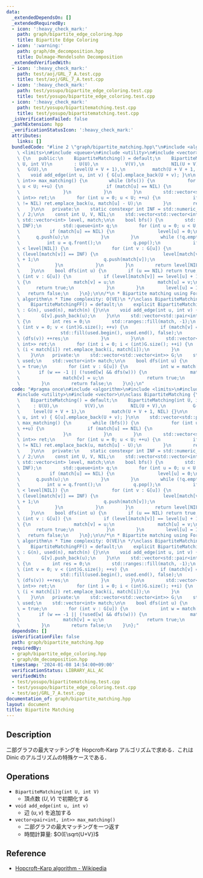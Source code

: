 ```yaml
---
data:
  _extendedDependsOn: []
  _extendedRequiredBy:
  - icon: ':heavy_check_mark:'
    path: graph/bipartite_edge_coloring.hpp
    title: Bipartite Edge Coloring
  - icon: ':warning:'
    path: graph/dm_decomposition.hpp
    title: Dulmage-Mendelsohn Decomposition
  _extendedVerifiedWith:
  - icon: ':heavy_check_mark:'
    path: test/aoj/GRL_7_A.test.cpp
    title: test/aoj/GRL_7_A.test.cpp
  - icon: ':heavy_check_mark:'
    path: test/yosupo/bipartite_edge_coloring.test.cpp
    title: test/yosupo/bipartite_edge_coloring.test.cpp
  - icon: ':heavy_check_mark:'
    path: test/yosupo/bipartitematching.test.cpp
    title: test/yosupo/bipartitematching.test.cpp
  _isVerificationFailed: false
  _pathExtension: hpp
  _verificationStatusIcon: ':heavy_check_mark:'
  attributes:
    links: []
  bundledCode: "#line 2 \"graph/bipartite_matching.hpp\"\n#include <algorithm>\n#include\
    \ <limits>\n#include <queue>\n#include <utility>\n#include <vector>\n\nclass BipartiteMatching\
    \ {\n   public:\n    BipartiteMatching() = default;\n    BipartiteMatching(int\
    \ U, int V)\n        : U(U),\n          V(V),\n          NIL(U + V),\n       \
    \   G(U),\n          level(U + V + 1),\n          match(U + V + 1, NIL) {}\n\n\
    \    void add_edge(int u, int v) { G[u].emplace_back(U + v); }\n\n    std::vector<std::pair<int,\
    \ int>> max_matching() {\n        while (bfs()) {\n            for (int u = 0;\
    \ u < U; ++u) {\n                if (match[u] == NIL) {\n                    dfs(u);\n\
    \                }\n            }\n        }\n        std::vector<std::pair<int,\
    \ int>> ret;\n        for (int u = 0; u < U; ++u) {\n            if (match[u]\
    \ != NIL) ret.emplace_back(u, match[u] - U);\n        }\n        return ret;\n\
    \    }\n\n   private:\n    static constexpr int INF = std::numeric_limits<int>::max()\
    \ / 2;\n\n    const int U, V, NIL;\n    std::vector<std::vector<int>> G;\n   \
    \ std::vector<int> level, match;\n\n    bool bfs() {\n        std::ranges::fill(level,\
    \ INF);\n        std::queue<int> q;\n        for (int u = 0; u < U; ++u) {\n \
    \           if (match[u] == NIL) {\n                level[u] = 0;\n          \
    \      q.push(u);\n            }\n        }\n        while (!q.empty()) {\n  \
    \          int u = q.front();\n            q.pop();\n            if (level[u]\
    \ < level[NIL]) {\n                for (int v : G[u]) {\n                    if\
    \ (level[match[v]] == INF) {\n                        level[match[v]] = level[u]\
    \ + 1;\n                        q.push(match[v]);\n                    }\n   \
    \             }\n            }\n        }\n        return level[NIL] != INF;\n\
    \    }\n\n    bool dfs(int u) {\n        if (u == NIL) return true;\n        for\
    \ (int v : G[u]) {\n            if (level[match[v]] == level[u] + 1 && dfs(match[v]))\
    \ {\n                match[v] = u;\n                match[u] = v;\n          \
    \      return true;\n            }\n        }\n        level[u] = INF;\n     \
    \   return false;\n    }\n};\n\n/*\n * Bipartite matching using Ford-Fulkerson\
    \ algorithm\n * Time complexity: O(VE)\n */\nclass BipartiteMatchingFF {\n   public:\n\
    \    BipartiteMatchingFF() = default;\n    explicit BipartiteMatchingFF(int n)\
    \ : G(n), used(n), match(n) {}\n\n    void add_edge(int u, int v) {\n        G[u].push_back(v);\n\
    \        G[v].push_back(u);\n    }\n\n    std::vector<std::pair<int, int>> max_matching()\
    \ {\n        int res = 0;\n        std::ranges::fill(match, -1);\n        for\
    \ (int v = 0; v < (int)G.size(); ++v) {\n            if (match[v] == -1) {\n \
    \               std::fill(used.begin(), used.end(), false);\n                if\
    \ (dfs(v)) ++res;\n            }\n        }\n\n        std::vector<std::pair<int,\
    \ int>> ret;\n        for (int i = 0; i < (int)G.size(); ++i) {\n            if\
    \ (i < match[i]) ret.emplace_back(i, match[i]);\n        }\n        return ret;\n\
    \    }\n\n   private:\n    std::vector<std::vector<int>> G;\n    std::vector<bool>\
    \ used;\n    std::vector<int> match;\n\n    bool dfs(int u) {\n        used[u]\
    \ = true;\n        for (int v : G[u]) {\n            int w = match[v];\n     \
    \       if (w == -1 || (!used[w] && dfs(w))) {\n                match[u] = v;\n\
    \                match[v] = u;\n                return true;\n            }\n\
    \        }\n        return false;\n    }\n};\n"
  code: "#pragma once\n#include <algorithm>\n#include <limits>\n#include <queue>\n\
    #include <utility>\n#include <vector>\n\nclass BipartiteMatching {\n   public:\n\
    \    BipartiteMatching() = default;\n    BipartiteMatching(int U, int V)\n   \
    \     : U(U),\n          V(V),\n          NIL(U + V),\n          G(U),\n     \
    \     level(U + V + 1),\n          match(U + V + 1, NIL) {}\n\n    void add_edge(int\
    \ u, int v) { G[u].emplace_back(U + v); }\n\n    std::vector<std::pair<int, int>>\
    \ max_matching() {\n        while (bfs()) {\n            for (int u = 0; u < U;\
    \ ++u) {\n                if (match[u] == NIL) {\n                    dfs(u);\n\
    \                }\n            }\n        }\n        std::vector<std::pair<int,\
    \ int>> ret;\n        for (int u = 0; u < U; ++u) {\n            if (match[u]\
    \ != NIL) ret.emplace_back(u, match[u] - U);\n        }\n        return ret;\n\
    \    }\n\n   private:\n    static constexpr int INF = std::numeric_limits<int>::max()\
    \ / 2;\n\n    const int U, V, NIL;\n    std::vector<std::vector<int>> G;\n   \
    \ std::vector<int> level, match;\n\n    bool bfs() {\n        std::ranges::fill(level,\
    \ INF);\n        std::queue<int> q;\n        for (int u = 0; u < U; ++u) {\n \
    \           if (match[u] == NIL) {\n                level[u] = 0;\n          \
    \      q.push(u);\n            }\n        }\n        while (!q.empty()) {\n  \
    \          int u = q.front();\n            q.pop();\n            if (level[u]\
    \ < level[NIL]) {\n                for (int v : G[u]) {\n                    if\
    \ (level[match[v]] == INF) {\n                        level[match[v]] = level[u]\
    \ + 1;\n                        q.push(match[v]);\n                    }\n   \
    \             }\n            }\n        }\n        return level[NIL] != INF;\n\
    \    }\n\n    bool dfs(int u) {\n        if (u == NIL) return true;\n        for\
    \ (int v : G[u]) {\n            if (level[match[v]] == level[u] + 1 && dfs(match[v]))\
    \ {\n                match[v] = u;\n                match[u] = v;\n          \
    \      return true;\n            }\n        }\n        level[u] = INF;\n     \
    \   return false;\n    }\n};\n\n/*\n * Bipartite matching using Ford-Fulkerson\
    \ algorithm\n * Time complexity: O(VE)\n */\nclass BipartiteMatchingFF {\n   public:\n\
    \    BipartiteMatchingFF() = default;\n    explicit BipartiteMatchingFF(int n)\
    \ : G(n), used(n), match(n) {}\n\n    void add_edge(int u, int v) {\n        G[u].push_back(v);\n\
    \        G[v].push_back(u);\n    }\n\n    std::vector<std::pair<int, int>> max_matching()\
    \ {\n        int res = 0;\n        std::ranges::fill(match, -1);\n        for\
    \ (int v = 0; v < (int)G.size(); ++v) {\n            if (match[v] == -1) {\n \
    \               std::fill(used.begin(), used.end(), false);\n                if\
    \ (dfs(v)) ++res;\n            }\n        }\n\n        std::vector<std::pair<int,\
    \ int>> ret;\n        for (int i = 0; i < (int)G.size(); ++i) {\n            if\
    \ (i < match[i]) ret.emplace_back(i, match[i]);\n        }\n        return ret;\n\
    \    }\n\n   private:\n    std::vector<std::vector<int>> G;\n    std::vector<bool>\
    \ used;\n    std::vector<int> match;\n\n    bool dfs(int u) {\n        used[u]\
    \ = true;\n        for (int v : G[u]) {\n            int w = match[v];\n     \
    \       if (w == -1 || (!used[w] && dfs(w))) {\n                match[u] = v;\n\
    \                match[v] = u;\n                return true;\n            }\n\
    \        }\n        return false;\n    }\n};"
  dependsOn: []
  isVerificationFile: false
  path: graph/bipartite_matching.hpp
  requiredBy:
  - graph/bipartite_edge_coloring.hpp
  - graph/dm_decomposition.hpp
  timestamp: '2024-01-08 14:54:00+09:00'
  verificationStatus: LIBRARY_ALL_AC
  verifiedWith:
  - test/yosupo/bipartitematching.test.cpp
  - test/yosupo/bipartite_edge_coloring.test.cpp
  - test/aoj/GRL_7_A.test.cpp
documentation_of: graph/bipartite_matching.hpp
layout: document
title: Bipartite Matching
---
```


## Description

二部グラフの最大マッチングを Hopcroft-Karp アルゴリズムで求める．これは Dinic のアルゴリズムの特殊ケースである．

## Operations

- `BipartiteMatching(int U, int V)`
    - 頂点数 $(U, V)$ で初期化する
- `void add_edge(int u, int v)`
    - 辺 $(u, v)$ を追加する
- `vector<pair<int, int>> max_matching()`
    - 二部グラフの最大マッチングを一つ返す
    - 時間計算量: $O(E\sqrt{U+V})$

## Reference

- [Hopcroft–Karp algorithm - Wikipedia](https://en.wikipedia.org/wiki/Hopcroft%E2%80%93Karp_algorithm)
